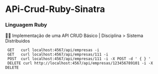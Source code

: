 # APi-Crud-Ruby-Sinatra
### Linguagem Ruby
🔸💡 Implementação de uma API CRUD Básico | Disciplina > Sistema Distribuidos

```
 GET   curl localhost:4567/api/empresas -i
 GET   curl localhost:4567/api/empresas/111 -i
 POST  curl localhost:4567/api/empresas/111 -i -X POST -d ' { } '
 DELETE curl http://localhost:4567/api/empresas/123456789101 -i -X DELETE
```
